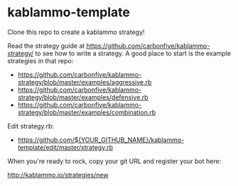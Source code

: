 kablammo-template
=================

Clone this repo to create a kablammo strategy!

Read the strategy guide at https://github.com/carbonfive/kablammo-strategy/ to see how to write
a strategy. A good place to start is the example strategies in that repo:

 * https://github.com/carbonfive/kablammo-strategy/blob/master/examples/aggressive.rb
 * https://github.com/carbonfive/kablammo-strategy/blob/master/examples/defensive.rb
 * https://github.com/carbonfive/kablammo-strategy/blob/master/examples/combination.rb

Edit strategy.rb:

  * https://github.com/${YOUR_GITHUB_NAME}/kablammo-template/edit/master/strategy.rb

When you're ready to rock, copy your git URL and register your bot here:

  http://kablammo.io/strategies/new
